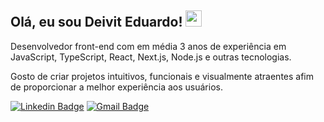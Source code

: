 ## Olá, eu sou Deivit Eduardo!  <img src="https://media.giphy.com/media/hvRJCLFzcasrR4ia7z/giphy.gif" width="26"> 

Desenvolvedor front-end com em média 3 anos de experiência em JavaScript, TypeScript, React, Next.js, Node.js e outras tecnologias. 

Gosto de criar projetos intuitivos, funcionais e visualmente atraentes afim de proporcionar a melhor experiência aos usuários.

[![Linkedin Badge](https://img.shields.io/badge/-Deivit%20Eduardo-0284c7?style=flat-square&logo=Linkedin&logoColor=white&link=https://www.linkedin.com/in/deivit-eduardo/)](https://www.linkedin.com/in/deivit-eduardo/) 
[![Gmail Badge](https://img.shields.io/badge/-deiviteduardo87@gmail.com-0284c7?style=flat-square&logo=Gmail&logoColor=white&link=mailto:deiviteduardo87@gmail.com)](mailto:deiviteduardo87@gmail.com)
